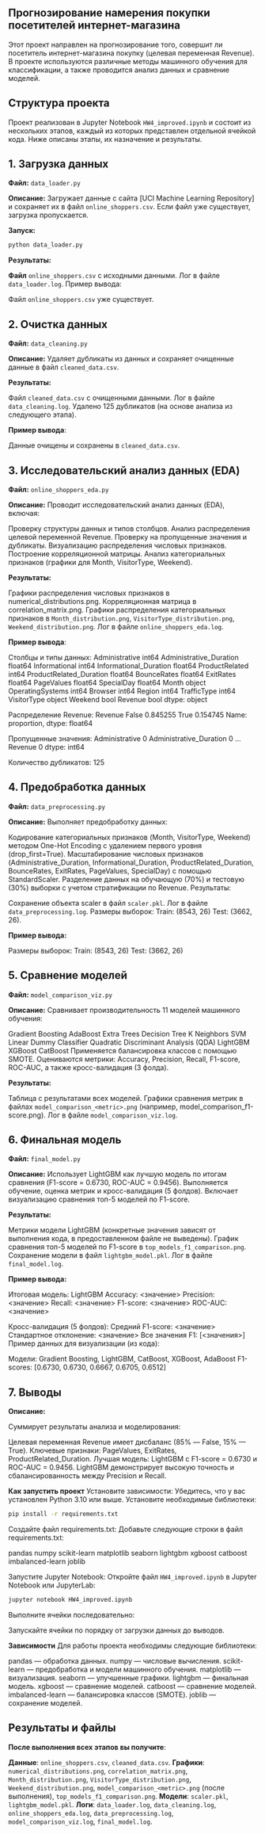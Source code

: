 ## Прогнозирование намерения покупки посетителей интернет-магазина

Этот проект направлен на прогнозирование того, совершит ли посетитель интернет-магазина покупку (целевая переменная Revenue). В проекте используются различные методы машинного обучения для классификации, а также проводится анализ данных и сравнение моделей.

## Структура проекта
Проект реализован в Jupyter Notebook `HW4_improved.ipynb` и состоит из нескольких этапов, каждый из которых представлен отдельной ячейкой кода. Ниже описаны этапы, их назначение и результаты.

## 1. Загрузка данных

**Файл:** `data_loader.py`

**Описание:**
Загружает данные с сайта [UCI Machine Learning Repository] и сохраняет их в файл `online_shoppers.csv`. Если файл уже существует, загрузка пропускается.

**Запуск:**
```bash
python data_loader.py
```
**Результаты:**

**Файл** `online_shoppers.csv` с исходными данными.
Лог в файле `data_loader.log`.
Пример вывода:

Файл `online_shoppers.csv` уже существует.

## 2. Очистка данных

**Файл:** `data_cleaning.py` 

**Описание:**
Удаляет дубликаты из данных и сохраняет очищенные данные в файл `cleaned_data.csv`.

**Результаты:**

Файл `cleaned_data.csv` с очищенными данными.
Лог в файле `data_cleaning.log`.
Удалено 125 дубликатов (на основе анализа из следующего этапа).

**Пример вывода**:

Данные очищены и сохранены в `cleaned_data.csv`.

## 3. Исследовательский анализ данных (EDA)

**Файл:** `online_shoppers_eda.py`

**Описание:**
Проводит исследовательский анализ данных (EDA), включая:

Проверку структуры данных и типов столбцов.
Анализ распределения целевой переменной Revenue.
Проверку на пропущенные значения и дубликаты.
Визуализацию распределения числовых признаков.
Построение корреляционной матрицы.
Анализ категориальных признаков (графики для Month, VisitorType, Weekend).

**Результаты:**

Графики распределения числовых признаков в numerical_distributions.png.
Корреляционная матрица в correlation_matrix.png.
Графики распределения категориальных признаков в `Month_distribution.png`, `VisitorType_distribution.png`, `Weekend_distribution.png`.
Лог в файле `online_shoppers_eda.log`.

**Пример вывода**:

Столбцы и типы данных:
Administrative               int64
Administrative_Duration    float64
Informational                int64
Informational_Duration     float64
ProductRelated               int64
ProductRelated_Duration    float64
BounceRates                float64
ExitRates                  float64
PageValues                 float64
SpecialDay                 float64
Month                       object
OperatingSystems             int64
Browser                      int64
Region                       int64
TrafficType                  int64
VisitorType                 object
Weekend                       bool
Revenue                       bool
dtype: object

Распределение Revenue:
Revenue
False    0.845255
True     0.154745
Name: proportion, dtype: float64

Пропущенные значения:
Administrative             0
Administrative_Duration    0
...
Revenue                    0
dtype: int64

Количество дубликатов: 125

## 4. Предобработка данных

**Файл:** `data_preprocessing.py`

**Описание:**
Выполняет предобработку данных:

Кодирование категориальных признаков (Month, VisitorType, Weekend) методом One-Hot Encoding с удалением первого уровня (drop_first=True).
Масштабирование числовых признаков (Administrative_Duration, Informational_Duration, ProductRelated_Duration, BounceRates, ExitRates, PageValues, SpecialDay) с помощью StandardScaler.
Разделение данных на обучающую (70%) и тестовую (30%) выборки с учетом стратификации по Revenue.
Результаты:

Сохранение объекта scaler в файл `scaler.pkl`.
Лог в файле `data_preprocessing.log`.
Размеры выборок:
Train: (8543, 26)
Test: (3662, 26).

**Пример вывода:**

Размеры выборок:
Train: (8543, 26)
Test: (3662, 26)

## 5. Сравнение моделей

**Файл:** `model_comparison_viz.py`

**Описание:**
Сравнивает производительность 11 моделей машинного обучения:

Gradient Boosting
AdaBoost
Extra Trees
Decision Tree
K Neighbors
SVM Linear
Dummy Classifier
Quadratic Discriminant Analysis (QDA)
LightGBM
XGBoost
CatBoost
Применяется балансировка классов с помощью SMOTE. Оцениваются метрики: Accuracy, Precision, Recall, F1-score, ROC-AUC, а также кросс-валидация (3 фолда).

**Результаты:**

Таблица с результатами всех моделей.
Графики сравнения метрик в файлах `model_comparison_<metric>.png` (например, model_comparison_f1-score.png).
Лог в файле `model_comparison_viz.log`.


## 6. Финальная модель

**Файл:** `final_model.py`

**Описание:**
Использует LightGBM как лучшую модель по итогам сравнения (F1-score = 0.6730, ROC-AUC = 0.9456). Выполняется обучение, оценка метрик и кросс-валидация (5 фолдов). Включает визуализацию сравнения топ-5 моделей по F1-score.

**Результаты:**

Метрики модели LightGBM (конкретные значения зависят от выполнения кода, в предоставленном файле не выведены).
График сравнения топ-5 моделей по F1-score в `top_models_f1_comparison.png`.
Сохранение модели в файл `lightgbm_model.pkl`.
Лог в файле `final_model.log`.

**Пример вывода:**

Итоговая модель: LightGBM
Accuracy: <значение>
Precision: <значение>
Recall: <значение>
F1-score: <значение>
ROC-AUC: <значение>

Кросс-валидация (5 фолдов):
Средний F1-score: <значение>
Стандартное отклонение: <значение>
Все значения F1: [<значения>]
Пример данных для визуализации (из кода):

Модели: Gradient Boosting, LightGBM, CatBoost, XGBoost, AdaBoost
F1-scores: [0.6730, 0.6730, 0.6667, 0.6705, 0.6512]

## 7. Выводы
**Описание:**

Суммирует результаты анализа и моделирования:

Целевая переменная Revenue имеет дисбаланс (85% — False, 15% — True).
Ключевые признаки: PageValues, ExitRates, ProductRelated_Duration.
Лучшая модель: LightGBM с F1-score = 0.6730 и ROC-AUC = 0.9456.
LightGBM демонстрирует высокую точность и сбалансированность между Precision и Recall.

**Как запустить проект**
Установите зависимости:
Убедитесь, что у вас установлен Python 3.10 или выше. Установите необходимые библиотеки:
```bash
pip install -r requirements.txt
```
Создайте файл requirements.txt:
Добавьте следующие строки в файл requirements.txt:

pandas
numpy
scikit-learn
matplotlib
seaborn
lightgbm
xgboost
catboost
imbalanced-learn
joblib

Запустите Jupyter Notebook:
Откройте файл `HW4_improved.ipynb` в Jupyter Notebook или JupyterLab:

```bash
jupyter notebook HW4_improved.ipynb
```
Выполните ячейки последовательно:

Запускайте ячейки по порядку от загрузки данных до выводов. 

**Зависимости**
Для работы проекта необходимы следующие библиотеки:

pandas — обработка данных.
numpy — числовые вычисления.
scikit-learn — предобработка и модели машинного обучения.
matplotlib — визуализация.
seaborn — улучшенные графики.
lightgbm — финальная модель.
xgboost — сравнение моделей.
catboost — сравнение моделей.
imbalanced-learn — балансировка классов (SMOTE).
joblib — сохранение моделей.

## Результаты и файлы
**После выполнения всех этапов вы получите**:

**Данные**: `online_shoppers.csv`, `cleaned_data.csv`.
**Графики**: `numerical_distributions.png`, `correlation_matrix.png`, `Month_distribution.png`, `VisitorType_distribution.png`, `Weekend_distribution.png`, `model_comparison_<metric>.png` (после выполнения), `top_models_f1_comparison.png`.
**Модели**: `scaler.pkl`, `lightgbm_model.pkl`.
**Логи**: `data_loader.log`, `data_cleaning.log`, `online_shoppers_eda.log`, `data_preprocessing.log`, `model_comparison_viz.log`, `final_model.log`.